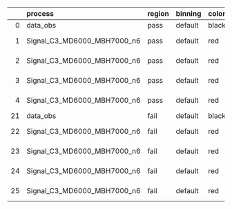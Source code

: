 |    | process                     | region   | binning   | color   | process_type   |   scale | variation   | source_filename                                                      | source_histname    | alias                       | title     |   combine_idx |     lnN |   shapes | syst_type   | direction   | variation_alias   |
|---:|:----------------------------|:---------|:----------|:--------|:---------------|--------:|:------------|:---------------------------------------------------------------------|:-------------------|:----------------------------|:----------|--------------:|--------:|---------:|:------------|:------------|:------------------|
|  0 | data_obs                    | pass     | default   | black   | DATA           |       1 | nominal     | ./histograms_for_2DAlphabet_v18//BH_Data.root                        | hpass              | Data                        | Data      |           nan | nan     |      nan | nan         | nan         | nan               |
|  1 | Signal_C3_MD6000_MBH7000_n6 | pass     | default   | red     | SIGNAL         |       1 | lumi        | ./histograms_for_2DAlphabet_v18//BH_Signal_C3_MD6000_MBH7000_n6.root | hpass              | Signal_C3_MD6000_MBH7000_n6 | BH signal |           nan |   1.016 |      nan | lnN         | nan         | nan               |
|  2 | Signal_C3_MD6000_MBH7000_n6 | pass     | default   | red     | SIGNAL         |       1 | SVM         | ./histograms_for_2DAlphabet_v18//BH_Signal_C3_MD6000_MBH7000_n6.root | hpass_SVMsyst_up   | Signal_C3_MD6000_MBH7000_n6 | BH signal |           nan | nan     |        1 | shapes      | Up          | SVMsyst           |
|  3 | Signal_C3_MD6000_MBH7000_n6 | pass     | default   | red     | SIGNAL         |       1 | SVM         | ./histograms_for_2DAlphabet_v18//BH_Signal_C3_MD6000_MBH7000_n6.root | hpass_SVMsyst_down | Signal_C3_MD6000_MBH7000_n6 | BH signal |           nan | nan     |        1 | shapes      | Down        | SVMsyst           |
|  4 | Signal_C3_MD6000_MBH7000_n6 | pass     | default   | red     | SIGNAL         |       1 | nominal     | ./histograms_for_2DAlphabet_v18//BH_Signal_C3_MD6000_MBH7000_n6.root | hpass              | Signal_C3_MD6000_MBH7000_n6 | BH signal |           nan | nan     |      nan | nan         | nan         | nan               |
| 21 | data_obs                    | fail     | default   | black   | DATA           |       1 | nominal     | ./histograms_for_2DAlphabet_v18//BH_Data.root                        | hfail              | Data                        | Data      |           nan | nan     |      nan | nan         | nan         | nan               |
| 22 | Signal_C3_MD6000_MBH7000_n6 | fail     | default   | red     | SIGNAL         |       1 | lumi        | ./histograms_for_2DAlphabet_v18//BH_Signal_C3_MD6000_MBH7000_n6.root | hfail              | Signal_C3_MD6000_MBH7000_n6 | BH signal |           nan |   1.016 |      nan | lnN         | nan         | nan               |
| 23 | Signal_C3_MD6000_MBH7000_n6 | fail     | default   | red     | SIGNAL         |       1 | SVM         | ./histograms_for_2DAlphabet_v18//BH_Signal_C3_MD6000_MBH7000_n6.root | hfail_SVMsyst_up   | Signal_C3_MD6000_MBH7000_n6 | BH signal |           nan | nan     |        1 | shapes      | Up          | SVMsyst           |
| 24 | Signal_C3_MD6000_MBH7000_n6 | fail     | default   | red     | SIGNAL         |       1 | SVM         | ./histograms_for_2DAlphabet_v18//BH_Signal_C3_MD6000_MBH7000_n6.root | hfail_SVMsyst_down | Signal_C3_MD6000_MBH7000_n6 | BH signal |           nan | nan     |        1 | shapes      | Down        | SVMsyst           |
| 25 | Signal_C3_MD6000_MBH7000_n6 | fail     | default   | red     | SIGNAL         |       1 | nominal     | ./histograms_for_2DAlphabet_v18//BH_Signal_C3_MD6000_MBH7000_n6.root | hfail              | Signal_C3_MD6000_MBH7000_n6 | BH signal |           nan | nan     |      nan | nan         | nan         | nan               |